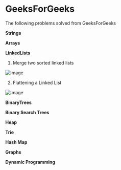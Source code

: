 # GeeksForGeeks
The following problems solved from GeeksForGeeks

**Strings**


**Arrays**


**LinkedLists**

1. Merge two sorted linked lists 

![image](https://user-images.githubusercontent.com/63187046/120115819-2c2e6480-c1a3-11eb-8e94-12731178fecd.png)


2. Flattening a Linked List

![image](https://user-images.githubusercontent.com/63187046/120115498-8b8b7500-c1a1-11eb-8a14-82c72f69b477.png)


**BinaryTrees**


**Binary Search Trees**


**Heap**


**Trie**


**Hash Map**


**Graphs**


**Dynamic Programming**


